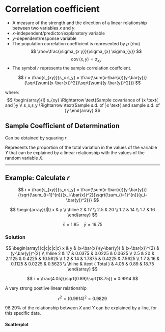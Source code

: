 # Correlation coefficient

- A measure of the strength and the direction of a linear relationship between two variables $x$ and $y$.
- $x$-independent/predictor/explanatory variable
- $y$-dependent/response variable
- The population correlation coefficient is represented by $\rho$ (rho)
$$
\rho=\frac{\sigma_{x y}}{\sigma_{x} \sigma_{y}}
$$
$$
\operatorname{cov}(x, y)=\sigma_{xy}
$$
- The symbol $r$ represents the sample correlation coeffcient.

$$
r = \frac{s_{xy}}{s_x s_y} = \frac{\sum(x-\bar{x})(y-\bar{y})}{\sqrt{\sum{(x-\bar{x})^2}}\sqrt{\sum{(y-\bar{y})^2}}}
$$

where:
$$
\begin{array}{l}
s_{xy} \Rightarrow \text{Sample covariance of }x \text{ and }y \\
s_x,s_y \Rightarrow \text{Sample s.d. of }x \text{ and sample s.d. of }y
\end{array}
$$

## Sample Coefficient of Determination

Can be obtained by squaring $r$.

Represents the proportion of the total variation in the values of the variable $Y$ that can be explained by a linear relationship with the values of the random variable $X$.

---

## Example: Calculate $r$

$$
r = \frac{s_{xy}}{s_x s_y} = \frac{\sum(x-\bar{x})(y-\bar{y})}{\sqrt{\sum_{i=1}^{n}{(x_i-\bar{x})^2}}\sqrt{\sum_{i=1}^{n}{(y_i-\bar{y})^2}}}
$$

$$
\begin{array}{l|l}
x & y \\
\hline
2 & 17 \\
2.5 & 20 \\
1.2 & 14 \\
1.7 & 16
\end{array}
$$

$$
\bar{x}=1.85 \quad \bar{y}=16.75
$$

### Solution

$$
\begin{array}{c|c|c|c|c}
x & y & (x-\bar{x})(y-\bar{y}) & (x-\bar{x})^{2} & (y-\bar{y})^{2} \\
\hline
2 & 17 & 0.0375 & 0.0225 & 0.0625 \\
2.5 & 20 & 2.1125 & 0.4225 & 10.5625 \\
1.2 & 14 & 1.7875 & 0.4225 & 7.5625 \\
1.7 & 16 & 0.1125 & 0.0225 & 0.5623 \\
\hline
& \text { Total } & 4.05 & 0.89 & 18.75
\end{array}
$$

$$
r = \frac{4.05}{\sqrt{0.89}\sqrt{18.75}} = 0.9914
$$

A very strong postiive linear relationship

$$
r^2 = (0.9914)^2 = 0.9829
$$

98.29% of the relationship between $X$ and $Y$ can be explained by a line, for this specific data.

#### Scatterplot

